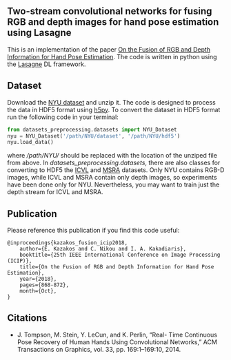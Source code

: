 ##  Two-stream convolutional networks for fusing RGB and depth images for hand pose estimation using Lasagne

This is an implementation of the paper [On the Fusion of RGB and Depth Information for Hand Pose Estimation](https://ieeexplore.ieee.org/document/8451022). The code is written in python
using the [Lasagne](https://lasagne.readthedocs.io/en/latest/) DL framework.


## Dataset

Download the [NYU dataset](https://cims.nyu.edu/~tompson/NYU_Hand_Pose_Dataset.htm#download) and unzip it.
The code is designed to process the data in HDF5 format using [h5py](https://www.h5py.org). To convert
the dataset in HDF5 format run the following code in your terminal:

```python
from datasets_preprocessing.datasets import NYU_Dataset
nyu = NYU_Dataset('/path/NYU/dataset', '/path/NYU/hdf5')
nyu.load_data()

```
where */path/NYU/* should be replaced with the location of the unziped file from above. In *datasets_preprocessing.datasets*, there are also classes for converting to HDF5 the [ICVL]() and [MSRA]() datasets. Only NYU contains RGB-D images, while 
ICVL and MSRA contain only depth images, so experiments have been done only for NYU. Nevertheless, you may
want to train just the depth stream for ICVL and MSRA.

## Publication

Please reference this publication if you find this code useful:

```
@inproceedings{kazakos_fusion_icip2018, 
    author={E. Kazakos and C. Nikou and I. A. Kakadiaris}, 
    booktitle={25th IEEE International Conference on Image Processing (ICIP)}, 
    title={On the Fusion of RGB and Depth Information for Hand Pose Estimation}, 
    year={2018}, 
    pages={868-872}, 
    month={Oct},
}
```

## Citations

* J. Tompson, M. Stein, Y. LeCun, and K. Perlin, “Real- Time Continuous Pose Recovery of Human Hands Using Convolutional Networks,” ACM Transactions on Graphics, vol. 33, pp. 169:1–169:10, 2014.

